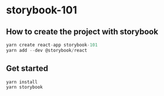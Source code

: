 # storybook-101

## How to create the project with storybook

```js
yarn create react-app storybook-101
yarn add --dev @storybook/react
```

## Get started

```js
yarn install
yarn storybook
```
